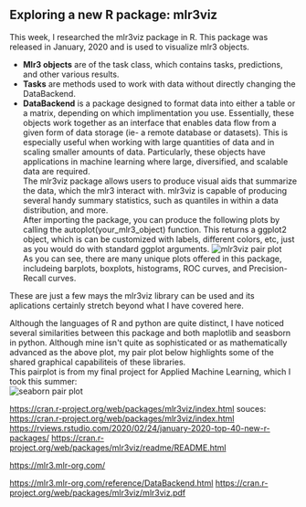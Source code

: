 ## Exploring a new R package: mlr3viz
This week, I researched the mlr3viz package in R. This package was released in January, 2020 and is used to visualize mlr3 objects.<br/>
- **Mlr3 objects** are of the task class, which contains tasks, predictions, and other various results.<br/>
- **Tasks** are methods used to work with data without directly changing the DataBackend.<br/>
- **DataBackend** is a package designed to format data into either a table or a matrix, depending on which implimentation you use.
Essentially, these objects work together as an interface that enables data flow from a given form of data storage (ie- a remote database or datasets). This is especially useful when working with large quantities of data and in scaling smaller amounts of data. Particularly, these objects have applications in machine learning where large, diversified, and scalable data are required.<br/>
The mlr3viz package allows users to produce visual aids that summarize the data, which the mlr3 interact with. mlr3viz is capable of producing several handy summary statistics, such as quantiles in within a data distribution, and more.<br/>
After importing the package, you can produce the following plots by calling the autoplot(your_mlr3_object) function. This returns a ggplot2 object, which is can be customized with labels, different colors, etc, just as you would do with standard ggplot arguments.
![mlr3viz pair plot](https://rviews.rstudio.com/2020/02/24/january-2020-top-40-new-r-packages/mlr3viz.png)<br/>
As you can see, there are many unique plots offered in this package, includeing barplots, boxplots, histograms, ROC curves, and Precision-Recall curves.

These are just a few mays the mlr3viz library can be used and its aplications certainly stretch beyond what I have covered here.<br/>

Although the languages of R and python are quite distinct, I have noticed several similarities between this package and both maplotlib and seasborn in python. Although mine isn't quite as sophisticated or as mathematically advanced as the above plot, my pair plot below highlights some of the shared graphical capabiliteis of these libraries. <br/>
This pairplot is from my final project for Applied Machine Learning, which I took this summer:<br/>
![seaborn pair plot](https://github.com/aeraposo/Data-440-Raposo.git/pair_plot_example.png)<br/>


https://cran.r-project.org/web/packages/mlr3viz/index.html
souces:
https://cran.r-project.org/web/packages/mlr3viz/index.html
https://rviews.rstudio.com/2020/02/24/january-2020-top-40-new-r-packages/
https://cran.r-project.org/web/packages/mlr3viz/readme/README.html

https://mlr3.mlr-org.com/

https://mlr3.mlr-org.com/reference/DataBackend.html
https://cran.r-project.org/web/packages/mlr3viz/mlr3viz.pdf
